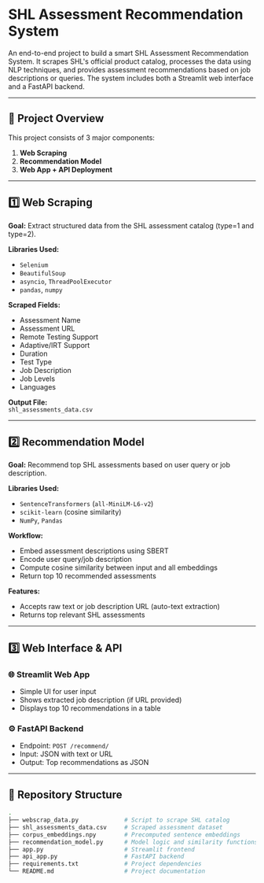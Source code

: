 # SHL Assessment Recommendation System

An end-to-end project to build a smart SHL Assessment Recommendation System. It scrapes SHL's official product catalog, processes the data using NLP techniques, and provides assessment recommendations based on job descriptions or queries. The system includes both a Streamlit web interface and a FastAPI backend.

---

## 🚀 Project Overview

This project consists of 3 major components:

1. **Web Scraping**  
2. **Recommendation Model**  
3. **Web App + API Deployment**

---

## 1️⃣ Web Scraping

**Goal:** Extract structured data from the SHL assessment catalog (type=1 and type=2).

**Libraries Used:**
- `Selenium`
- `BeautifulSoup`
- `asyncio`, `ThreadPoolExecutor`
- `pandas`, `numpy`

**Scraped Fields:**
- Assessment Name  
- Assessment URL  
- Remote Testing Support  
- Adaptive/IRT Support  
- Duration  
- Test Type  
- Job Description  
- Job Levels  
- Languages  

**Output File:**  
`shl_assessments_data.csv`

---

## 2️⃣ Recommendation Model

**Goal:** Recommend top SHL assessments based on user query or job description.

**Libraries Used:**
- `SentenceTransformers` (`all-MiniLM-L6-v2`)
- `scikit-learn` (cosine similarity)
- `NumPy`, `Pandas`

**Workflow:**
- Embed assessment descriptions using SBERT
- Encode user query/job description
- Compute cosine similarity between input and all embeddings
- Return top 10 recommended assessments

**Features:**
- Accepts raw text or job description URL (auto-text extraction)
- Returns top relevant SHL assessments

---

## 3️⃣ Web Interface & API

### 🌐 Streamlit Web App
- Simple UI for user input
- Shows extracted job description (if URL provided)
- Displays top 10 recommendations in a table

### ⚙️ FastAPI Backend
- Endpoint: `POST /recommend/`
- Input: JSON with text or URL
- Output: Top recommendations as JSON

---

## 📂 Repository Structure

```bash
.
├── webscrap_data.py             # Script to scrape SHL catalog
├── shl_assessments_data.csv     # Scraped assessment dataset
├── corpus_embeddings.npy        # Precomputed sentence embeddings
├── recommendation_model.py      # Model logic and similarity functions
├── app.py                       # Streamlit frontend
├── api_app.py                   # FastAPI backend
├── requirements.txt             # Project dependencies
└── README.md                    # Project documentation
